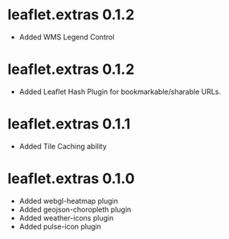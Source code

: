# leaflet.extras 0.1.2

* Added WMS Legend Control

# leaflet.extras 0.1.2

* Added Leaflet Hash Plugin for bookmarkable/sharable URLs.

# leaflet.extras 0.1.1

* Added Tile Caching ability

# leaflet.extras 0.1.0

* Added webgl-heatmap plugin
* Added geojson-choropleth plugin
* Added weather-icons plugin
* Added pulse-icon plugin
